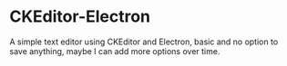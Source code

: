 # CKEditor-Electron
A simple text editor using CKEditor and Electron, basic and no option to save anything, maybe I can add more options over time.
